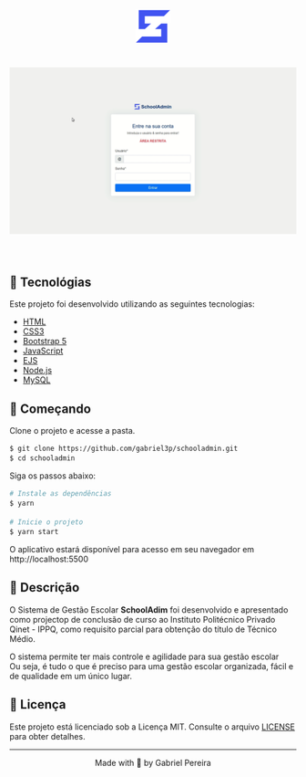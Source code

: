 <p align="center">
  <img alt="Letmeask" src=".github/logo.png" width="60px">
</p>

<h1 align="center">
    <img alt="SchoolAmdin" title="SchoolAmdin" src=".github/cover.gif" />
</h1>

<br>

## 🧪 Tecnológias

Este projeto foi desenvolvido utilizando as seguintes tecnologias:

- [HTML](https://www.w3schools.com/html/)
- [CSS3](https://www.w3schools.com/css/)
- [Bootstrap 5](https://getbootstrap.com/)
- [JavaScript](https://www.w3schools.com/js/)
- [EJS](https://ejs.co/)
- [Node.js](https://nodejs.org/en/)
- [MySQL](https://www.mysql.com/)


## 🚀 Começando

Clone o projeto e acesse a pasta.

```bash
$ git clone https://github.com/gabriel3p/schooladmin.git
$ cd schooladmin
```

Siga os passos abaixo:
```bash
# Instale as dependências
$ yarn

# Inicie o projeto
$ yarn start
```
O aplicativo estará disponível para acesso em seu navegador em http://localhost:5500

## 🔖 Descrição

<p>O Sistema de Gestão Escolar <strong>SchoolAdim</strong>  
foi desenvolvido e apresentado como projectop de conclusão de curso ao
Instituto Politécnico Privado Qinet - IPPQ, como requisito parcial para
obtenção do título de Técnico Médio.</p>

<p>
 O sistema permite ter mais controle e agilidade para sua gestão escolar
<br>Ou seja, é tudo o que é preciso para uma gestão escolar organizada, fácil e de qualidade em um único lugar.
</p>


## 📝 Licença

Este projeto está licenciado sob a Licença MIT. Consulte o arquivo [LICENSE](LICENSE.md) para obter detalhes.


---

<p align="center">Made with 💜 by Gabriel Pereira</p>
